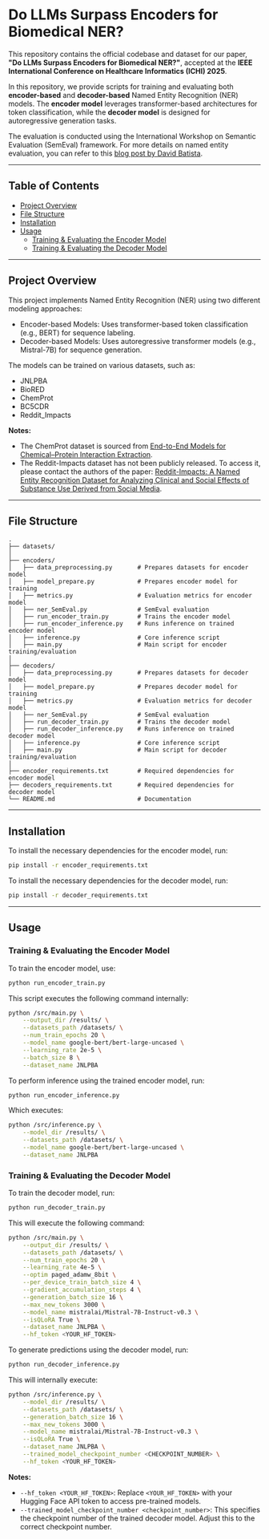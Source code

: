 # Do LLMs Surpass Encoders for Biomedical NER?
This repository contains the official codebase and dataset for our paper, **"Do LLMs Surpass Encoders for Biomedical NER?"**, accepted at the **IEEE International Conference on Healthcare Informatics (ICHI) 2025**.

In this repository, we provide scripts for training and evaluating both **encoder-based** and **decoder-based** Named Entity Recognition (NER) models. The **encoder model** leverages transformer-based architectures for token classification, while the **decoder model** is designed for autoregressive generation tasks.

The evaluation is conducted using the International Workshop on Semantic Evaluation (SemEval) framework. For more details on named entity evaluation, you can refer to this [blog post by David Batista](https://www.davidsbatista.net/blog/2018/05/09/Named_Entity_Evaluation/).

---

## Table of Contents
- [Project Overview](#project-overview)
- [File Structure](#file-structure)
- [Installation](#installation)
- [Usage](#usage)
  - [Training & Evaluating the Encoder Model](#training--evaluating-the-encoder-model)
  - [Training & Evaluating the Decoder Model](#training--evaluating-the-decoder-model)

---

## Project Overview
This project implements Named Entity Recognition (NER) using two different modeling approaches:

- Encoder-based Models: Uses transformer-based token classification (e.g., BERT) for sequence labeling.
- Decoder-based Models: Uses autoregressive transformer models (e.g., Mistral-7B) for sequence generation.

The models can be trained on various datasets, such as:
- JNLPBA
- BioRED
- ChemProt
- BC5CDR
- Reddit_Impacts

**Notes:** 
- The ChemProt dataset is sourced from [End-to-End Models for Chemical–Protein Interaction Extraction](https://github.com/bionlproc/end-to-end-ChemProt).
- The Reddit-Impacts dataset has not been publicly released. To access it, please contact the authors of the paper: [Reddit-Impacts: A Named Entity Recognition Dataset for Analyzing Clinical and Social Effects of Substance Use Derived from Social Media](https://arxiv.org/pdf/2405.06145).
---

## File Structure
```
.
├── datasets/
│
├── encoders/
│   ├── data_preprocessing.py       # Prepares datasets for encoder model
│   ├── model_prepare.py            # Prepares encoder model for training
│   ├── metrics.py                  # Evaluation metrics for encoder model
│   ├── ner_SemEval.py              # SemEval evaluation
│   ├── run_encoder_train.py        # Trains the encoder model
│   ├── run_encoder_inference.py    # Runs inference on trained encoder model
│   ├── inference.py                # Core inference script
│   ├── main.py                     # Main script for encoder training/evaluation
│
├── decoders/
│   ├── data_preprocessing.py       # Prepares datasets for decoder model
│   ├── model_prepare.py            # Prepares decoder model for training
│   ├── metrics.py                  # Evaluation metrics for decoder model
│   ├── ner_SemEval.py              # SemEval evaluation
│   ├── run_decoder_train.py        # Trains the decoder model
│   ├── run_decoder_inference.py    # Runs inference on trained decoder model
│   ├── inference.py                # Core inference script
│   ├── main.py                     # Main script for decoder training/evaluation
│
├── encoder_requirements.txt        # Required dependencies for encoder model
├── decoders_requirements.txt       # Required dependencies for decoder model
└── README.md                       # Documentation
```
---

## Installation
To install the necessary dependencies for the encoder model, run:

```bash
pip install -r encoder_requirements.txt
```

To install the necessary dependencies for the decoder model, run:

```bash
pip install -r decoder_requirements.txt
```

---

## Usage
### Training & Evaluating the Encoder Model
To train the encoder model, use:

```bash
python run_encoder_train.py
```

This script executes the following command internally:

```bash
python /src/main.py \
    --output_dir /results/ \
    --datasets_path /datasets/ \
    --num_train_epochs 20 \
    --model_name google-bert/bert-large-uncased \
    --learning_rate 2e-5 \
    --batch_size 8 \
    --dataset_name JNLPBA
```

To perform inference using the trained encoder model, run:

```bash
python run_encoder_inference.py
```

Which executes:

```bash
python /src/inference.py \
    --model_dir /results/ \
    --datasets_path /datasets/ \
    --model_name google-bert/bert-large-uncased \
    --dataset_name JNLPBA
```

### Training & Evaluating the Decoder Model
To train the decoder model, run:
```bash
python run_decoder_train.py
```

This will execute the following command:

```bash
python /src/main.py \
    --output_dir /results/ \
    --datasets_path /datasets/ \
    --num_train_epochs 20 \
    --learning_rate 4e-5 \
    --optim paged_adamw_8bit \
    --per_device_train_batch_size 4 \
    --gradient_accumulation_steps 4 \
    --generation_batch_size 16 \
    --max_new_tokens 3000 \
    --model_name mistralai/Mistral-7B-Instruct-v0.3 \
    --isQLoRA True \
    --dataset_name JNLPBA \
    --hf_token <YOUR_HF_TOKEN>
```

To generate predictions using the decoder model, run:

```bash
python run_decoder_inference.py
```

This will internally execute:

```bash
python /src/inference.py \
    --model_dir /results/ \
    --datasets_path /datasets/ \
    --generation_batch_size 16 \
    --max_new_tokens 3000 \
    --model_name mistralai/Mistral-7B-Instruct-v0.3 \
    --isQLoRA True \
    --dataset_name JNLPBA \
    --trained_model_checkpoint_number <CHECKPOINT_NUMBER> \
    --hf_token <YOUR_HF_TOKEN>
```

**Notes:**
- `--hf_token <YOUR_HF_TOKEN>`: Replace `<YOUR_HF_TOKEN>` with your Hugging Face API token to access pre-trained models.
- `--trained_model_checkpoint_number <checkpoint_number>`: This specifies the checkpoint number of the trained decoder model. Adjust this to the correct checkpoint number.

